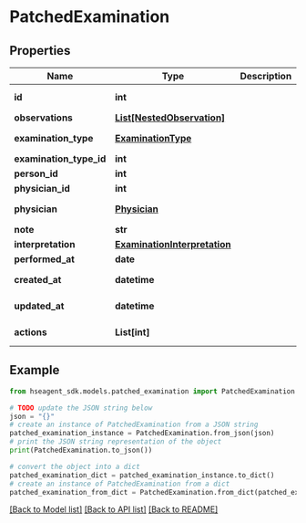 # PatchedExamination


## Properties

Name | Type | Description | Notes
------------ | ------------- | ------------- | -------------
**id** | **int** |  | [optional] [readonly] 
**observations** | [**List[NestedObservation]**](NestedObservation.md) |  | [optional] 
**examination_type** | [**ExaminationType**](ExaminationType.md) |  | [optional] [readonly] 
**examination_type_id** | **int** |  | [optional] 
**person_id** | **int** |  | [optional] 
**physician_id** | **int** |  | [optional] 
**physician** | [**Physician**](Physician.md) |  | [optional] [readonly] 
**note** | **str** |  | [optional] 
**interpretation** | [**ExaminationInterpretation**](ExaminationInterpretation.md) |  | [optional] 
**performed_at** | **date** |  | [optional] 
**created_at** | **datetime** |  | [optional] [readonly] 
**updated_at** | **datetime** |  | [optional] [readonly] 
**actions** | **List[int]** |  | [optional] [readonly] 

## Example

```python
from hseagent_sdk.models.patched_examination import PatchedExamination

# TODO update the JSON string below
json = "{}"
# create an instance of PatchedExamination from a JSON string
patched_examination_instance = PatchedExamination.from_json(json)
# print the JSON string representation of the object
print(PatchedExamination.to_json())

# convert the object into a dict
patched_examination_dict = patched_examination_instance.to_dict()
# create an instance of PatchedExamination from a dict
patched_examination_from_dict = PatchedExamination.from_dict(patched_examination_dict)
```
[[Back to Model list]](../README.md#documentation-for-models) [[Back to API list]](../README.md#documentation-for-api-endpoints) [[Back to README]](../README.md)


